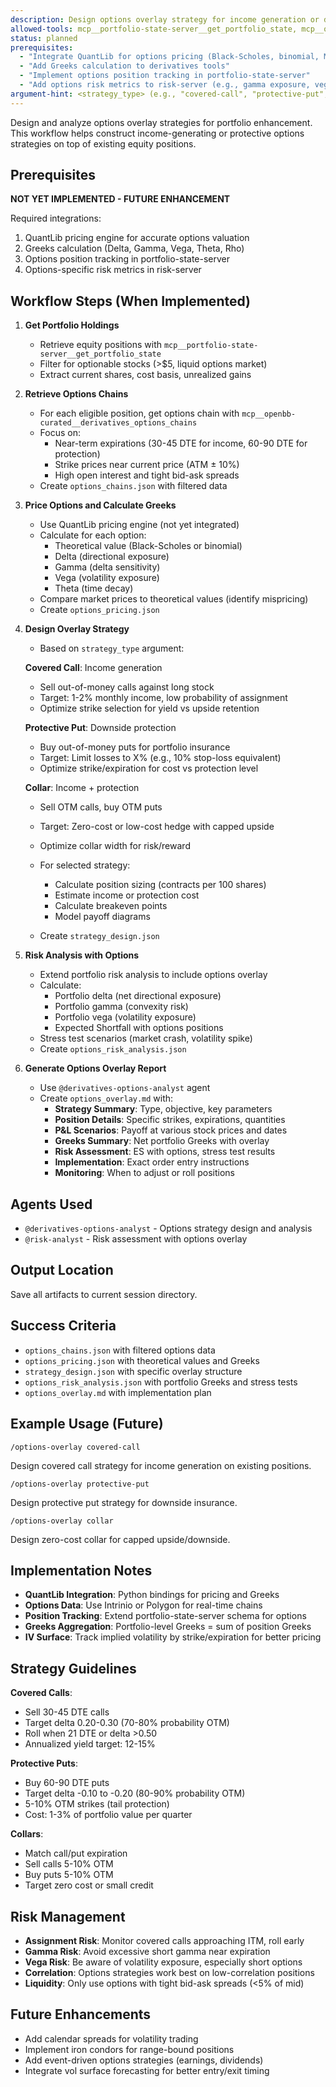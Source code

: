 ```yaml
---
description: Design options overlay strategy for income generation or downside protection
allowed-tools: mcp__portfolio-state-server__get_portfolio_state, mcp__openbb-curated__derivatives_options_chains, mcp__risk-server__analyze_portfolio_risk, Write
status: planned
prerequisites:
  - "Integrate QuantLib for options pricing (Black-Scholes, binomial, Monte Carlo)"
  - "Add Greeks calculation to derivatives tools"
  - "Implement options position tracking in portfolio-state-server"
  - "Add options risk metrics to risk-server (e.g., gamma exposure, vega risk)"
argument-hint: <strategy_type> (e.g., "covered-call", "protective-put", "collar")
---
```


Design and analyze options overlay strategies for portfolio enhancement. This workflow helps construct income-generating or protective options strategies on top of existing equity positions.

## Prerequisites

**NOT YET IMPLEMENTED - FUTURE ENHANCEMENT**

Required integrations:
1. QuantLib pricing engine for accurate options valuation
2. Greeks calculation (Delta, Gamma, Vega, Theta, Rho)
3. Options position tracking in portfolio-state-server
4. Options-specific risk metrics in risk-server

## Workflow Steps (When Implemented)

1. **Get Portfolio Holdings**
   - Retrieve equity positions with `mcp__portfolio-state-server__get_portfolio_state`
   - Filter for optionable stocks (>$5, liquid options market)
   - Extract current shares, cost basis, unrealized gains

2. **Retrieve Options Chains**
   - For each eligible position, get options chain with `mcp__openbb-curated__derivatives_options_chains`
   - Focus on:
     - Near-term expirations (30-45 DTE for income, 60-90 DTE for protection)
     - Strike prices near current price (ATM ± 10%)
     - High open interest and tight bid-ask spreads
   - Create `options_chains.json` with filtered data

3. **Price Options and Calculate Greeks**
   - Use QuantLib pricing engine (not yet integrated)
   - Calculate for each option:
     - Theoretical value (Black-Scholes or binomial)
     - Delta (directional exposure)
     - Gamma (delta sensitivity)
     - Vega (volatility exposure)
     - Theta (time decay)
   - Compare market prices to theoretical values (identify mispricing)
   - Create `options_pricing.json`

4. **Design Overlay Strategy**
   - Based on `strategy_type` argument:

   **Covered Call**: Income generation
   - Sell out-of-money calls against long stock
   - Target: 1-2% monthly income, low probability of assignment
   - Optimize strike selection for yield vs upside retention

   **Protective Put**: Downside protection
   - Buy out-of-money puts for portfolio insurance
   - Target: Limit losses to X% (e.g., 10% stop-loss equivalent)
   - Optimize strike/expiration for cost vs protection level

   **Collar**: Income + protection
   - Sell OTM calls, buy OTM puts
   - Target: Zero-cost or low-cost hedge with capped upside
   - Optimize collar width for risk/reward

   - For selected strategy:
     - Calculate position sizing (contracts per 100 shares)
     - Estimate income or protection cost
     - Calculate breakeven points
     - Model payoff diagrams
   - Create `strategy_design.json`

5. **Risk Analysis with Options**
   - Extend portfolio risk analysis to include options overlay
   - Calculate:
     - Portfolio delta (net directional exposure)
     - Portfolio gamma (convexity risk)
     - Portfolio vega (volatility exposure)
     - Expected Shortfall with options positions
   - Stress test scenarios (market crash, volatility spike)
   - Create `options_risk_analysis.json`

6. **Generate Options Overlay Report**
   - Use `@derivatives-options-analyst` agent
   - Create `options_overlay.md` with:
     - **Strategy Summary**: Type, objective, key parameters
     - **Position Details**: Specific strikes, expirations, quantities
     - **P&L Scenarios**: Payoff at various stock prices and dates
     - **Greeks Summary**: Net portfolio Greeks with overlay
     - **Risk Assessment**: ES with options, stress test results
     - **Implementation**: Exact order entry instructions
     - **Monitoring**: When to adjust or roll positions

## Agents Used

- `@derivatives-options-analyst` - Options strategy design and analysis
- `@risk-analyst` - Risk assessment with options overlay

## Output Location

Save all artifacts to current session directory.

## Success Criteria

- `options_chains.json` with filtered options data
- `options_pricing.json` with theoretical values and Greeks
- `strategy_design.json` with specific overlay structure
- `options_risk_analysis.json` with portfolio Greeks and stress tests
- `options_overlay.md` with implementation plan

## Example Usage (Future)

```
/options-overlay covered-call
```

Design covered call strategy for income generation on existing positions.

```
/options-overlay protective-put
```

Design protective put strategy for downside insurance.

```
/options-overlay collar
```

Design zero-cost collar for capped upside/downside.

## Implementation Notes

- **QuantLib Integration**: Python bindings for pricing and Greeks
- **Options Data**: Use Intrinio or Polygon for real-time chains
- **Position Tracking**: Extend portfolio-state-server schema for options
- **Greeks Aggregation**: Portfolio-level Greeks = sum of position Greeks
- **IV Surface**: Track implied volatility by strike/expiration for better pricing

## Strategy Guidelines

**Covered Calls**:
- Sell 30-45 DTE calls
- Target delta 0.20-0.30 (70-80% probability OTM)
- Roll when 21 DTE or delta >0.50
- Annualized yield target: 12-15%

**Protective Puts**:
- Buy 60-90 DTE puts
- Target delta -0.10 to -0.20 (80-90% probability OTM)
- 5-10% OTM strikes (tail protection)
- Cost: 1-3% of portfolio value per quarter

**Collars**:
- Match call/put expiration
- Sell calls 5-10% OTM
- Buy puts 5-10% OTM
- Target zero cost or small credit

## Risk Management

- **Assignment Risk**: Monitor covered calls approaching ITM, roll early
- **Gamma Risk**: Avoid excessive short gamma near expiration
- **Vega Risk**: Be aware of volatility exposure, especially short options
- **Correlation**: Options strategies work best on low-correlation positions
- **Liquidity**: Only use options with tight bid-ask spreads (<5% of mid)

## Future Enhancements

- Add calendar spreads for volatility trading
- Implement iron condors for range-bound positions
- Add event-driven options strategies (earnings, dividends)
- Integrate vol surface forecasting for better entry/exit timing
